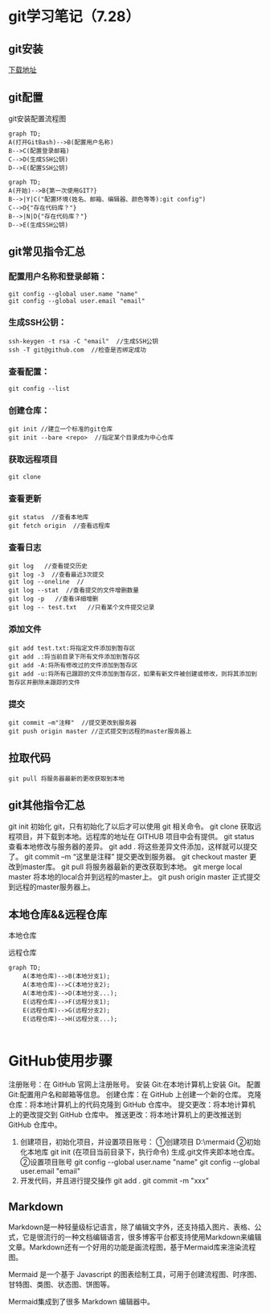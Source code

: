 # git学习笔记（7.28）
## git安装
[下载地址](http://soft.iflytek.com/front/search?key=git&pageNo=1&pageSize=10/)

## git配置

git安装配置流程图

```mermaid
graph TD;
A(打开GitBash)-->B(配置用户名称)
B-->C(配置登录邮箱)
C-->D(生成SSH公钥)
D-->E(配置SSH公钥)
```

```mermaid
graph TD;
A(开始)-->B{第一次使用GIT?}
B-->|Y|C("配置环境(姓名、邮箱、编辑器、颜色等等):git config")
C-->D{"存在代码库？"}
B-->|N|D{"存在代码库？"}
D-->E(生成SSH公钥)
```


## git常见指令汇总
### 配置用户名称和登录邮箱：
    git config --global user.name "name"
    git config --global user.email "email"
### 生成SSH公钥： 
    ssh-keygen -t rsa -C "email"  //生成SSH公钥
    ssh -T git@github.com  //检查是否绑定成功
### 查看配置：
    git config --list 
### 创建仓库：
    git init //建立一个标准的git仓库
    git init --bare <repo>  //指定某个目录成为中心仓库
### 获取远程项目
    git clone  
### 查看更新
    git status  //查看本地库
    git fetch origin  //查看远程库
### 查看日志
    git log   //查看提交历史
    git log -3  //查看最近3次提交
    git log --oneline  //
    git log --stat  //查看提交的文件增删数量
    git log -p   //查看详细增删
    git log -- test.txt   //只看某个文件提交记录
### 添加文件
    git add test.txt:将指定文件添加到暂存区
    git add .:将当前目录下所有文件添加到暂存区
    git add -A:将所有修改过的文件添加到暂存区
    git add -u:将所有已跟踪的文件添加到暂存区，如果有新文件被创建或修改，则将其添加到暂存区并删除未跟踪的文件
### 提交
    git commit –m"注释"  //提交更改到服务器
    git push origin master //正式提交到远程的master服务器上
##  拉取代码
    git pull 将服务器最新的更改获取到本地


## git其他指令汇总
git init 初始化 git，只有初始化了以后才可以使用 git 相关命令。
git clone 获取远程项目，并下载到本地。远程库的地址在 GITHUB 项目中会有提供。
git status 查看本地修改与服务器的差异。
git add . 将这些差异文件添加，这样就可以提交了。
git commit –m “这里是注释” 提交更改到服务器。
git checkout master 更改到master库。
git pull 将服务器最新的更改获取到本地。
git merge local master 将本地的local合并到远程的master上。
git push origin master 正式提交到远程的master服务器上。




## 本地仓库&&远程仓库

本地仓库

远程仓库

```mermaid
graph TD;
    A(本地仓库)-->B(本地分支1);
    A(本地仓库)-->C(本地分支2);
    A(本地仓库)-->D(本地分支...);
    E(远程仓库)-->F(远程分支1);
    E(远程仓库)-->G(远程分支2);
    E(远程仓库)-->H(远程分支...);
    
```


# GitHub使用步骤

注册账号：在 GitHub 官网上注册账号。
安装 Git:在本地计算机上安装 Git。
配置 Git:配置用户名和邮箱等信息。
创建仓库：在 GitHub 上创建一个新的仓库。
克隆仓库：将本地计算机上的代码克隆到 GitHub 仓库中。
提交更改：将本地计算机上的更改提交到 GitHub 仓库中。
推送更改：将本地计算机上的更改推送到 GitHub 仓库中。

1. 创建项目，初始化项目，并设置项目账号：
	①创建项目  D:\mermaid
	②初始化本地库  git init  (在项目当前目录下，执行命令)
		生成.git文件夹即本地仓库。
	②设置项目账号
		git config --global user.name "name"
        git config --global user.email "email"
2. 开发代码，并且进行提交操作
	git add .
	git commit -m "xxx"




## Markdown
Markdown是一种轻量级标记语言，除了编辑文字外，还支持插入图片、表格、公式，它是很流行的一种文档编辑语言，很多博客平台都支持使用Markdown来编辑文章。Markdown还有一个好用的功能是画流程图，基于Mermaid库来渲染流程图。

Mermaid 是一个基于 Javascript 的图表绘制工具，可用于创建流程图、时序图、甘特图、类图、状态图、饼图等。

Mermaid集成到了很多 Markdown 编辑器中。
